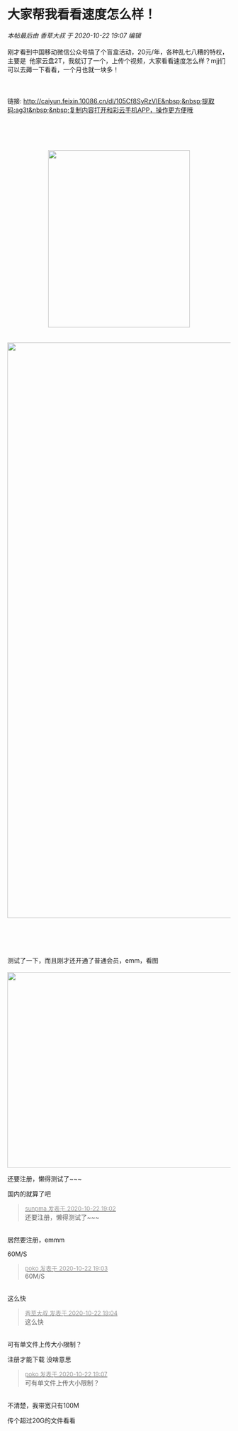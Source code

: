 # 大家帮我看看速度怎么样！


<i class="pstatus"> 本帖最后由 香草大叔 于 2020-10-22 19:07 编辑 </i><br />
<br />
刚才看到中国移动微信公众号搞了个盲盒活动，20元/年，各种乱七八糟的特权，主要是&nbsp;&nbsp;他家云盘2T，我就订了一个，上传个视频，大家看看速度怎么样？mjj们可以去薅一下看看，一个月也就一块多！<br />
<br />
<br />
<br />
链接: http://caiyun.feixin.10086.cn/dl/105Cf8SyRzVIE&nbsp;&nbsp;提取码:ag3t&nbsp;&nbsp;复制内容打开和彩云手机APP，操作更方便哦<br />
<br />
<br />
<br />
<br />
<div align="center"><img id="aimg_R9pj4" onclick="zoom(this, this.src, 0, 0, 0)" class="zoom" width="320" height="400" src="https://s3.jpg.cm/2020/10/22/NHafE.jpg" border="0" alt="" /></div><br />
<br />
<div align="center"><img id="aimg_LxjWj" onclick="zoom(this, this.src, 0, 0, 0)" class="zoom" width="600" height="1300" src="https://s3.jpg.cm/2020/10/22/NHiZQ.jpg" onmouseover="img_onmouseoverfunc(this)" onclick="zoom(this)" style="cursor:pointer" border="0" alt="" /></div><br />
<br />
<br />
<br />
<br />
测试了一下，而且刚才还开通了普通会员，emm，看图<br />
<br />
<div align="center"><img id="aimg_mU15G" onclick="zoom(this, this.src, 0, 0, 0)" class="zoom" width="600" height="442" src="https://s3.jpg.cm/2020/10/22/NHDAh.png" onmouseover="img_onmouseoverfunc(this)" onclick="zoom(this)" style="cursor:pointer" border="0" alt="" /></div>

还要注册，懒得测试了~~~<img src="static/image/smiley/default/sweat.gif" smilieid="10" border="0" alt="" />

国内的就算了吧

<div class="quote"><blockquote><font size="2"><a href="https://www.hostloc.com/forum.php?mod=redirect&amp;goto=findpost&amp;pid=9337439&amp;ptid=757299" target="_blank"><font color="#999999">sunpma 发表于 2020-10-22 19:02</font></a></font><br />
还要注册，懒得测试了~~~</blockquote></div><br />
居然要注册，emmm

60M/S

<div class="quote"><blockquote><font size="2"><a href="https://www.hostloc.com/forum.php?mod=redirect&amp;goto=findpost&amp;pid=9337445&amp;ptid=757299" target="_blank"><font color="#999999">poko 发表于 2020-10-22 19:03</font></a></font><br />
60M/S</blockquote></div><br />
这么快<img src="static/image/smiley/default/funk.gif" smilieid="29" border="0" alt="" />

<div class="quote"><blockquote><font size="2"><a href="https://www.hostloc.com/forum.php?mod=redirect&amp;goto=findpost&amp;pid=9337454&amp;ptid=757299" target="_blank"><font color="#999999">香草大叔 发表于 2020-10-22 19:04</font></a></font><br />
这么快</blockquote></div><br />
可有单文件上传大小限制？

注册才能下载 没啥意思

<div class="quote"><blockquote><font size="2"><a href="https://www.hostloc.com/forum.php?mod=redirect&amp;goto=findpost&amp;pid=9337468&amp;ptid=757299" target="_blank"><font color="#999999">poko 发表于 2020-10-22 19:07</font></a></font><br />
可有单文件上传大小限制？</blockquote></div><br />
不清楚，我带宽只有100M

传个超过20G的文件看看
